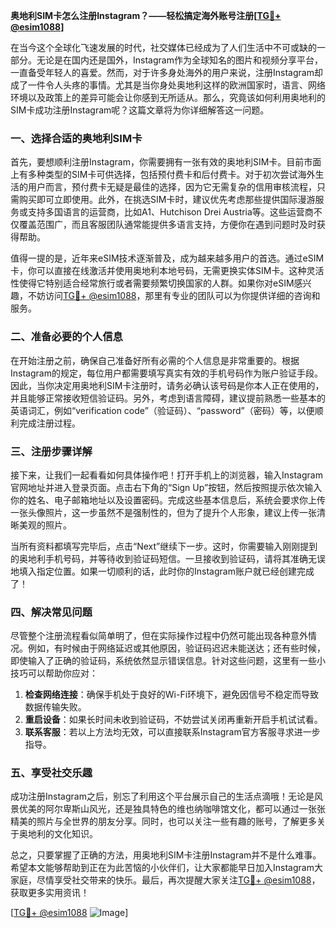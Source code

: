 **奥地利SIM卡怎么注册Instagram？——轻松搞定海外账号注册[[TG💪+ @esim1088](https://t.me/s/esim1088)]**

在当今这个全球化飞速发展的时代，社交媒体已经成为了人们生活中不可或缺的一部分。无论是在国内还是国外，Instagram作为全球知名的图片和视频分享平台，一直备受年轻人的喜爱。然而，对于许多身处海外的用户来说，注册Instagram却成了一件令人头疼的事情。尤其是当你身处奥地利这样的欧洲国家时，语言、网络环境以及政策上的差异可能会让你感到无所适从。那么，究竟该如何利用奥地利的SIM卡成功注册Instagram呢？这篇文章将为你详细解答这一问题。

### 一、选择合适的奥地利SIM卡

首先，要想顺利注册Instagram，你需要拥有一张有效的奥地利SIM卡。目前市面上有多种类型的SIM卡可供选择，包括预付费卡和后付费卡。对于初次尝试海外生活的用户而言，预付费卡无疑是最佳的选择，因为它无需复杂的信用审核流程，只需购买即可立即使用。此外，在挑选SIM卡时，建议优先考虑那些提供国际漫游服务或支持多国语言的运营商，比如A1、Hutchison Drei Austria等。这些运营商不仅覆盖范围广，而且客服团队通常能提供多语言支持，方便你在遇到问题时及时获得帮助。

值得一提的是，近年来eSIM技术逐渐普及，成为越来越多用户的首选。通过eSIM卡，你可以直接在线激活并使用奥地利本地号码，无需更换实体SIM卡。这种灵活性使得它特别适合经常旅行或者需要频繁切换国家的人群。如果你对eSIM感兴趣，不妨访问[TG💪+ @esim1088](https://t.me/s/esim1088)，那里有专业的团队可以为你提供详细的咨询和服务。

### 二、准备必要的个人信息

在开始注册之前，确保自己准备好所有必需的个人信息是非常重要的。根据Instagram的规定，每位用户都需要填写真实有效的手机号码作为账户验证手段。因此，当你决定用奥地利SIM卡注册时，请务必确认该号码是你本人正在使用的，并且能够正常接收短信验证码。另外，考虑到语言障碍，建议提前熟悉一些基本的英语词汇，例如“verification code”（验证码）、“password”（密码）等，以便顺利完成注册过程。

### 三、注册步骤详解

接下来，让我们一起看看如何具体操作吧！打开手机上的浏览器，输入Instagram官网地址并进入登录页面。点击右下角的“Sign Up”按钮，然后按照提示依次输入你的姓名、电子邮箱地址以及设置密码。完成这些基本信息后，系统会要求你上传一张头像照片，这一步虽然不是强制性的，但为了提升个人形象，建议上传一张清晰美观的照片。

当所有资料都填写完毕后，点击“Next”继续下一步。这时，你需要输入刚刚提到的奥地利手机号码，并等待收到验证码短信。一旦接收到验证码，请将其准确无误地填入指定位置。如果一切顺利的话，此时你的Instagram账户就已经创建完成了！

### 四、解决常见问题

尽管整个注册流程看似简单明了，但在实际操作过程中仍然可能出现各种意外情况。例如，有时候由于网络延迟或其他原因，验证码迟迟未能送达；还有些时候，即使输入了正确的验证码，系统依然显示错误信息。针对这些问题，这里有一些小技巧可以帮助你应对：

1. **检查网络连接**：确保手机处于良好的Wi-Fi环境下，避免因信号不稳定而导致数据传输失败。
2. **重启设备**：如果长时间未收到验证码，不妨尝试关闭再重新开启手机试试看。
3. **联系客服**：若以上方法均无效，可以直接联系Instagram官方客服寻求进一步指导。

### 五、享受社交乐趣

成功注册Instagram之后，别忘了利用这个平台展示自己的生活点滴哦！无论是风景优美的阿尔卑斯山风光，还是独具特色的维也纳咖啡馆文化，都可以通过一张张精美的照片与全世界的朋友分享。同时，也可以关注一些有趣的账号，了解更多关于奥地利的文化知识。

总之，只要掌握了正确的方法，用奥地利SIM卡注册Instagram并不是什么难事。希望本文能够帮助到正在为此苦恼的小伙伴们，让大家都能早日加入Instagram大家庭，尽情享受社交带来的快乐。最后，再次提醒大家关注[TG💪+ @esim1088](https://t.me/s/esim1088)，获取更多实用资讯！

[[TG💪+ @esim1088](https://t.me/s/esim1088) ![Image](https://i.postimg.cc/4NQfJmqS/Snipaste-2025-05-13-00-14-12.png)]